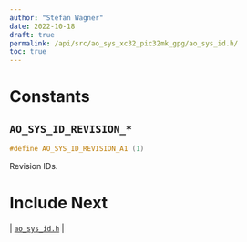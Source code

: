 ```yaml
---
author: "Stefan Wagner"
date: 2022-10-18
draft: true
permalink: /api/src/ao_sys_xc32_pic32mk_gpg/ao_sys_id.h/
toc: true
---
```


# Constants

## `AO_SYS_ID_REVISION_*`

```c
#define AO_SYS_ID_REVISION_A1 (1)
```

Revision IDs.

# Include Next

| [`ao_sys_id.h`](../ao_sys_xc32_pic32/ao_sys_id.h.md) |
